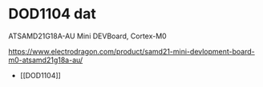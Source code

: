 
# DOD1104 dat 

ATSAMD21G18A-AU Mini DEVBoard, Cortex-M0

https://www.electrodragon.com/product/samd21-mini-devlopment-board-m0-atsamd21g18a-au/

- [[DOD1104]]